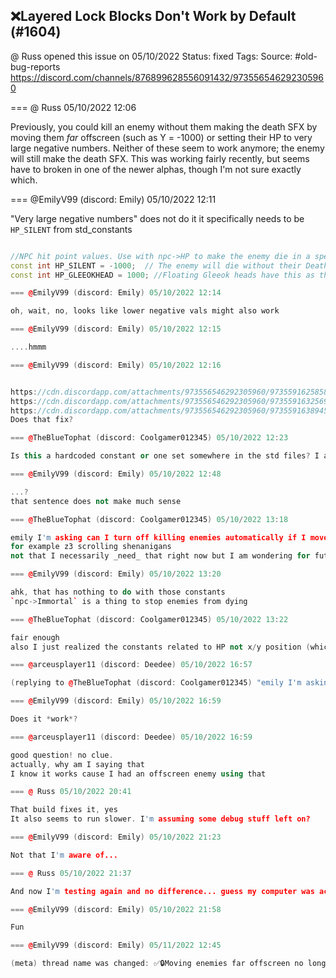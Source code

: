 ## ❌Layered Lock Blocks Don't Work by Default (#1604)
@ Russ opened this issue on 05/10/2022
Status: fixed
Tags: 
Source: #old-bug-reports https://discord.com/channels/876899628556091432/973556546292305960


=== @ Russ 05/10/2022 12:06

Previously, you could kill an enemy without them making the death SFX by moving them _far_ offscreen (such as Y = -1000) or setting their HP to very large negative numbers. Neither of these seem to work anymore; the enemy will still make the death SFX. This was working fairly recently, but seems have to broken in one of the newer alphas, though I'm not sure exactly which.

=== @EmilyV99 (discord: Emily) 05/10/2022 12:11

"Very large negative numbers" does not do it
it specifically needs to be `HP_SILENT` from std_constants
```cpp

//NPC hit point values. Use with npc->HP to make the enemy die in a special manner.
const int HP_SILENT = -1000;  // The enemy will die without their Death Sound playing.
const int HP_GLEEOKHEAD = 1000; //Floating Gleeok heads have this as their HP value. ```

=== @EmilyV99 (discord: Emily) 05/10/2022 12:14

oh, wait, no, looks like lower negative vals might also work

=== @EmilyV99 (discord: Emily) 05/10/2022 12:15

....hmmm

=== @EmilyV99 (discord: Emily) 05/10/2022 12:16


https://cdn.discordapp.com/attachments/973556546292305960/973559162585886720/zquest.exe?ex=65e70d20&is=65d49820&hm=d8ff6d98f3cb730ef2d520ec68156b1885bff198ba14ff15c4cfe29c54469e11&
https://cdn.discordapp.com/attachments/973556546292305960/973559163256983634/zscript.exe?ex=65e70d20&is=65d49820&hm=9c0f817add5455ede0fc18e05dc93b8b9ab137ad16ca2422af6263bc0da55d0f&
https://cdn.discordapp.com/attachments/973556546292305960/973559163894521906/zelda.exe?ex=65e70d20&is=65d49820&hm=970ecb1d63e3d5a1b6ac7b47becf8504487a0d6d4a23d869a6575ae9f12df921&
Does that fix?

=== @TheBlueTophat (discord: Coolgamer012345) 05/10/2022 12:23

Is this a hardcoded constant or one set somewhere in the std files? I ask since it may be helpful for quest makers to be able to disable that and just kill their enemies in other ways via script if they prefer.

=== @EmilyV99 (discord: Emily) 05/10/2022 12:48

...?
that sentence does not make much sense

=== @TheBlueTophat (discord: Coolgamer012345) 05/10/2022 13:18

emily I'm asking can I turn off killing enemies automatically if I move them far offscreen
for example z3 scrolling shenanigans
not that I necessarily _need_ that right now but I am wondering for future use.

=== @EmilyV99 (discord: Emily) 05/10/2022 13:20

ahk, that has nothing to do with those constants
`npc->Immortal` is a thing to stop enemies from dying

=== @TheBlueTophat (discord: Coolgamer012345) 05/10/2022 13:22

fair enough
also I just realized the constants related to HP not x/y position (which was the first thing Russ mentioned)

=== @arceusplayer11 (discord: Deedee) 05/10/2022 16:57

(replying to @TheBlueTophat (discord: Coolgamer012345) "emily I'm asking can I turn o…"): There is an enemy flag for allowing them to move offscreen

=== @EmilyV99 (discord: Emily) 05/10/2022 16:59

Does it *work*?

=== @arceusplayer11 (discord: Deedee) 05/10/2022 16:59

good question! no clue.
actually, why am I saying that
I know it works cause I had an offscreen enemy using that

=== @ Russ 05/10/2022 20:41

That build fixes it, yes
It also seems to run slower. I'm assuming some debug stuff left on?

=== @EmilyV99 (discord: Emily) 05/10/2022 21:23

Not that I'm aware of...

=== @ Russ 05/10/2022 21:37

And now I'm testing again and no difference... guess my computer was acting up

=== @EmilyV99 (discord: Emily) 05/10/2022 21:58

Fun

=== @EmilyV99 (discord: Emily) 05/11/2022 12:45

(meta) thread name was changed: ✅🔒Moving enemies far offscreen no longer kills them silently
